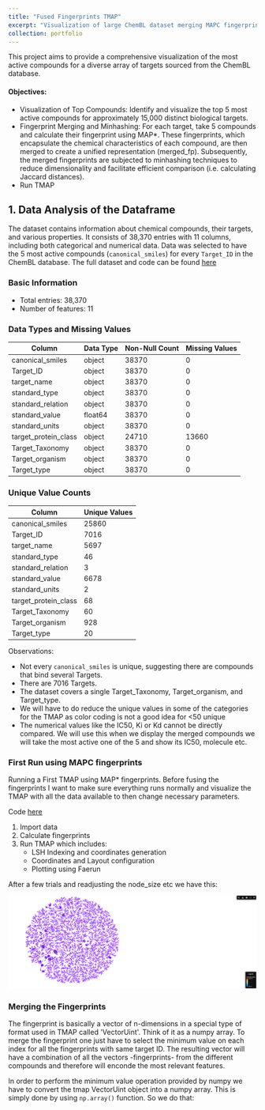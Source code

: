 ```yaml
---
title: "Fused Fingerprints TMAP"
excerpt: "Visualization of large ChemBL dataset merging MAPC fingerprints for every entry with same Target ID<br/><img src='/images/500x300.png'>"
collection: portfolio
---
```


This project aims to provide a comprehensive visualization of the most active compounds for a diverse array of targets sourced from the ChemBL database.

#### Objectives: 
* Visualization of Top Compounds: Identify and visualize the top 5 most active compounds for approximately 15,000 distinct biological targets.
* Fingerprint Merging and Minhashing: For each target, take 5 compounds and calculate their fingerprint using MAP*. These fingerprints, which encapsulate the chemical characteristics of each compound, are then merged to create a unified representation (merged_fp). Subsequently, the merged fingerprints are subjected to minhashing techniques to reduce dimensionality and facilitate efficient comparison (i.e. calculating Jaccard distances).
* Run TMAP



## 1. Data Analysis of the Dataframe

The dataset contains information about chemical compounds, their targets, and various properties. It consists of 38,370 entries with 11 columns, including both categorical and numerical data. Data was selected to have the 5 most active compounds (`canonical_smiles`) for every `Target_ID` in the ChemBL database.
The full dataset and code can be found [here](https://github.com/afloresep/fused_target_tmap/blob/master/dataset.csv)

### Basic Information

- Total entries: 38,370
- Number of features: 11

### Data Types and Missing Values

| Column                | Data Type | Non-Null Count | Missing Values |
|-----------------------|-----------|----------------|----------------|
| canonical_smiles      | object    | 38370          | 0              |
| Target_ID             | object    | 38370          | 0              |
| target_name           | object    | 38370          | 0              |
| standard_type         | object    | 38370          | 0              |
| standard_relation     | object    | 38370          | 0              |
| standard_value        | float64   | 38370          | 0              |
| standard_units        | object    | 38370          | 0              |
| target_protein_class  | object    | 24710          | 13660          |
| Target_Taxonomy       | object    | 38370          | 0              |
| Target_organism       | object    | 38370          | 0              |
| Target_type           | object    | 38370          | 0              |

### Unique Value Counts

| Column                | Unique Values |
|-----------------------|---------------|
| canonical_smiles      | 25860         |
| Target_ID             | 7016          |
| target_name           | 5697          |
| standard_type         | 46            |
| standard_relation     | 3             |
| standard_value        | 6678          |
| standard_units        | 2             |
| target_protein_class  | 68            |
| Target_Taxonomy       | 60            |
| Target_organism       | 928           |
| Target_type           | 20            |

Observations:
- Not every `canonical_smiles` is unique, suggesting there are compounds that bind several Targets. 
- There are 7016 Targets.
- The dataset covers a single Target_Taxonomy, Target_organism, and Target_type.
- We will have to do reduce the unique values in some of the categories for the TMAP as color coding is not a good idea for <50 unique 
- The numerical values like the IC50, Ki or Kd cannot be directly compared. We will use this when we display the merged compounds we will take the most active one of the 5 and show its IC50, molecule etc. 
### First Run using MAPC fingerprints
Running a First TMAP using MAP* fingerprints. Before fusing the fingerprints I want to make sure everything runs normally and visualize the TMAP with all the data available to then change necessary parameters.

Code [here](https://github.com/afloresep/fused_target_tmap)
1. Import data
2. Calculate fingerprints
3. Run TMAP which includes: 
	- LSH Indexing and coordinates generation 
	- Coordinates and Layout configuration
	- Plotting using Faerun

After a few trials and readjusting the node_size etc we have this: 

<img src='/images/first_tmap.png'>

### Merging the Fingerprints
The fingerprint is basically a vector of n-dimensions in a special type of format used in TMAP called 'VectorUint'. Think of it as a numpy array. To merge the fingerprint one just have to select the minimum value on each index for all the fingerprints with same target ID. The resulting vector will have a combination of all the vectors -fingerprints- from the different compounds and therefore will enconde the most relevant features. 

In order to perform the minimum value operation provided by numpy we have to convert the tmap VectorUint object into a numpy array. This is simply done by using `np.array()` function. So we do that:
